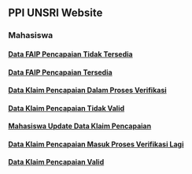 ## PPI UNSRI Website

### Mahasiswa

#### [Data FAIP Pencapaian Tidak Tersedia](https://sriwijaya-techno.github.io/ppiUnsri/html/unavailable/index.html)

#### [Data FAIP Pencapaian Tersedia](https://sriwijaya-techno.github.io/ppiUnsri/html/index.html)

#### [Data Klaim Pencapaian Dalam Proses Verifikasi](https://sriwijaya-techno.github.io/ppiUnsri/html/onverification/index.html)

#### [Data Klaim Pencapaian Tidak Valid](https://sriwijaya-techno.github.io/ppiUnsri/html/invalid/index.html)

#### [Mahasiswa Update Data Klaim Pencapaian](https://sriwijaya-techno.github.io/ppiUnsri/html/update/index.html)

#### [Data Klaim Pencapaian Masuk Proses Verifikasi Lagi](https://sriwijaya-techno.github.io/ppiUnsri/html/onverification2/index.html)

#### [Data Klaim Pencapaian Valid](https://sriwijaya-techno.github.io/ppiUnsri/html/valid/index.html)
